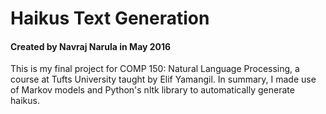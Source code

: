 # Haikus Text Generation 
#### Created by Navraj Narula in May 2016 #### 

This is my final project for COMP 150: Natural Language Processing, a course at Tufts University taught by Elif Yamangil. In summary, I made use of Markov models and Python's nltk library to automatically generate haikus.
